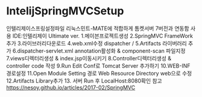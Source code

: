 # IntelijSpringMVCSetup
인텔리제이스프링설정파일
리눅스민트-MATE에 적합하게 톰켓서버 7버전과 연동함
사용 IDE:인텔리제이 Ultimate ver.
1.메이븐프로젝트생성
2.SpringMVC FrameWork추가
3.라이브러리다운로드
4.web.xml수정
<servlet-name>dispatcher</servlet-name>
        <url-pattern>/</url-pattern> <!-- *.form -> / 바꾸기-->
5.Artifacts 라이버러리 추가
6.dispatcher-servlet.xml annotation활성화 & component-scan 파일지정
7.views디렉터리생성 & index.jsp이동시키기
8.Controller디렉터리생성 & controller code 작성
9.Run Edit Conf로 Tomcat Server 추가하기
10.WEB-INF 경로설정
11.Open Module Setting 경로 Web Resource Directory web으로 수정
12.Artifacts Library추가
13. 서버 Run 후 LocalHost:8080확인
참고 https://nesoy.github.io/articles/2017-02/SpringMVC
